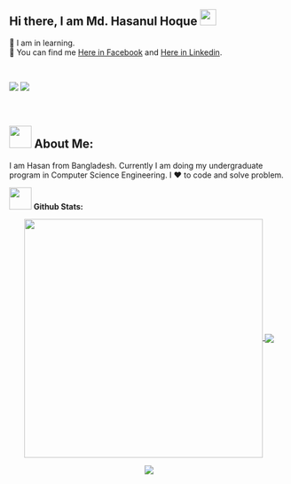 ## Hi there, I am Md. Hasanul Hoque <img src="https://github.com/HasanTSE/HasanTSE/blob/master/Assets/Hi.gif" width="29px"> 

  
🔭 I am in learning.
<br>
🔗 You can find me <a href="https://web.facebook.com/mh3A1/">Here in Facebook</a> and <a href="https://www.linkedin.com/in/57701mdhasanulhoque-6a6668196/">Here in Linkedin</a>.  


 <br>
 
![](https://komarev.com/ghpvc/?username=HasanTSE&label=PROFILE+VIEWS)
[![](https://img.shields.io/github/followers/HasanTSE?style=social)](https://img.shields.io/github/followers/HasanTSE?style=social)
 
<br>

<!-- ![I am GitHub Readme Generator's creator](https://media-exp1.licdn.com/dms/image/C5616AQESPtlzyW19gQ/profile-displaybackgroundimage-shrink_200_800/0/1615831303614?e=1649289600&v=beta&t=P90fe6ivrYOb7xLarmZE3llfACZSKSiaJygb-VHKw5E) -->

 
## <img src="https://media.giphy.com/media/WUlplcMpOCEmTGBtBW/giphy.gif" width="40"> **About Me:**

I am Hasan from Bangladesh. Currently I am doing my undergraduate program in Computer Science Engineering. I ❤️ to code and solve problem.

<!-- ## 👨‍💻 Skills & Experiance: 
✅ Java <br>
✅ C++<br>
✅ C <br>
✅ JavaScript <br>
✅ PHP <br>
✅ HTML5 / CSS3 / Bootstrap <br>
✅ Photoshop / Illustrator <br> -->

 
<img src="https://media.giphy.com/media/ZCN6F3FAkwsyOGU2RS/giphy.gif" width="40"> **Github Stats:**

<p align="center">
  <a href="https://github.com/HasanTSE">
   <img width="430" align="center" src="https://github-readme-stats.vercel.app/api?username=HasanTSE&show_icons=true&theme=radical&count_private=true">
  </a>
  <a href="https://github.com/HasanTSE/github-readme-stats">
    <img align="center" src="https://github-readme-stats.anuraghazra1.vercel.app/api/top-langs/?username=HasanTSE&layout=compact&theme=radical&langs_count=6" />
  </a>
 </p>
<p align="center">
   <img align="center" src="https://github-readme-streak-stats.herokuapp.com/?user=HasanTSE&theme=radical&hide_border=true"/>
</p>








<!-- ![Your Repository's Stats](https://github-readme-stats.vercel.app/api?username=HasanTSE&show_icons=true)

[![Top Langs](https://github-readme-stats.vercel.app/api/top-langs/?username=HasanTSE&layout=compact)](https://github.com/anuraghazra/github-readme-stats)

![Streak](https://github-readme-streak-stats.herokuapp.com/?user=HasanTSE) -->




